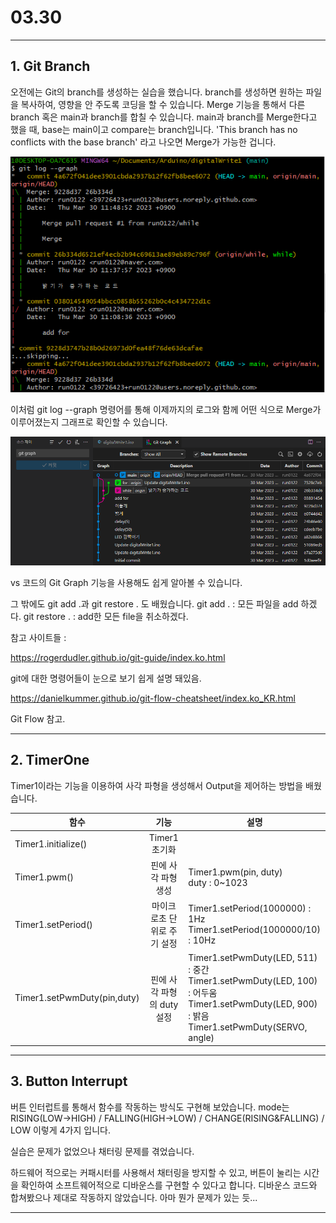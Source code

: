 # 03.30
 
<hr/>

## 1. Git Branch

오전에는 Git의 branch를 생성하는 실습을 했습니다. branch를 생성하면 원하는 파일을 복사하여, 영향을 안 주도록 코딩을 할 수 있습니다.
Merge 기능을 통해서 다른 branch 혹은 main과 branch를 합칠 수 있습니다. main과 branch를 Merge한다고 했을 때, base는 main이고 compare는 branch입니다. 
'This branch has no conflicts with the base branch' 라고 나오면 Merge가 가능한 겁니다.

![Image1](/git_log.PNG)

이처럼 git log --graph 명령어를 통해 이제까지의 로그와 함께 어떤 식으로 Merge가 이루어졌는지 그래프로 확인할 수 있습니다.

![Image2](/git_graph.PNG)

vs 코드의 Git Graph 기능을 사용해도 쉽게 알아볼 수 있습니다.

그 밖에도 git add .과 git restore . 도 배웠습니다. 
git add . : 모든 파일을 add 하겠다.
git restore . : add한 모든 file을 취소하겠다.

참고 사이트들 :

https://rogerdudler.github.io/git-guide/index.ko.html

git에 대한 명령어들이 눈으로 보기 쉽게 설명 돼있음.

https://danielkummer.github.io/git-flow-cheatsheet/index.ko_KR.html

Git Flow 참고.

<hr/>

## 2. TimerOne

Timer1이라는 기능을 이용하여 사각 파형을 생성해서 Output을 제어하는 방법을 배웠습니다. 

|함수|기능|설명|
|------|:---:|---|
|Timer1.initialize()|Timer1 초기화||
|Timer1.pwm()|핀에 사각 파형 생성|Timer1.pwm(pin, duty)<br>duty : 0~1023|
|Timer1.setPeriod()|마이크로초 단위로 주기 설정|Timer1.setPeriod(1000000) : 1Hz<br>Timer1.setPeriod(1000000/10) : 10Hz|
|Timer1.setPwmDuty(pin,duty)|핀에 사각 파형의 duty 설정|Timer1.setPwmDuty(LED, 511) : 중간<br>Timer1.setPwmDuty(LED, 100) : 어두움<br>Timer1.setPwmDuty(LED, 900) : 밝음<br>Timer1.setPwmDuty(SERVO, angle)|

<hr/>

## 3. Button Interrupt

버튼 인터럽트를 통해서 함수를 작동하는 방식도 구현해 보았습니다. mode는 RISING(LOW->HIGH) / FALLING(HIGH->LOW) / CHANGE(RISING&FALLING) / LOW 이렇게 4가지 입니다. 

실습은 문제가 없었으나 채터링 문제를 겪었습니다.

하드웨어 적으로는 커패시터를 사용해서 채터링을 방지할 수 있고, 버튼이 눌리는 시간을 확인하여 소프트웨어적으로 디바운스를 구현할 수 있다고 합니다. 디바운스 코드와 합쳐봤으나 제대로 작동하지 않았습니다. 아마 뭔가 문제가 있는 듯...

<hr/>
